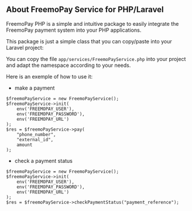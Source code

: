 ## About FreemoPay Service for PHP/Laravel

FreemoPay PHP is a simple and intuitive package to easily integrate the FreemoPay payment system into your PHP applications.

This package is just a simple class that you can copy/paste into your Laravel project:

You can copy the file `app/services/FreemoPayService.php` into your project and adapt the namespace according to your needs.

Here is an exemple of how to use it:

-   make a payment

```
$freemoPayService = new FreemoPayService();
$freemoPayService->init(
    env('FREEMOPAY_USER'),
    env('FREEMOPAY_PASSWORD'),
    env('FREEMOPAY_URL')
);
$res = $freemoPayService->pay(
    "phone_number",
    "external_id",
    amount
);
```

-   check a payment status

```
$freemoPayService = new FreemoPayService();
$freemoPayService->init(
    env('FREEMOPAY_USER'),
    env('FREEMOPAY_PASSWORD'),
    env('FREEMOPAY_URL')
);
$res = $freemoPayService->checkPaymentStatus("payment_reference");

```
